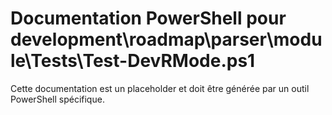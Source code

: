 # Documentation PowerShell pour development\roadmap\parser\module\Tests\Test-DevRMode.ps1

Cette documentation est un placeholder et doit être générée par un outil PowerShell spécifique.
